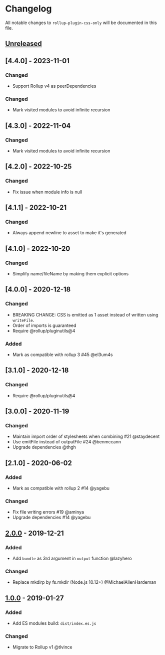 # Changelog

All notable changes to `rollup-plugin-css-only` will be documented in this file.

## [Unreleased]

## [4.4.0] - 2023-11-01

### Changed

- Support Rollup v4 as peerDependencies

### Changed

- Mark visited modules to avoid infinite recursion

## [4.3.0] - 2022-11-04

### Changed

- Mark visited modules to avoid infinite recursion

## [4.2.0] - 2022-10-25

### Changed

- Fix issue when module info is null

## [4.1.1] - 2022-10-21

### Changed

- Always append newline to asset to make it's generated

## [4.1.0] - 2022-10-20

### Changed

- Simplify name/fileName by making them explicit options

## [4.0.0] - 2020-12-18

### Changed

- BREAKING CHANGE: CSS is emitted as 1 asset instead of written using `writeFile`.
- Order of imports is guaranteed
- Require @rollup/pluginutils@4

### Added

- Mark as compatible with rollup 3 #45 @el3um4s

## [3.1.0] - 2020-12-18

### Changed

- Require @rollup/pluginutils@4

## [3.0.0] - 2020-11-19

### Changed

- Maintain import order of stylesheets when combining #21 @staydecent
- Use emitFile instead of outputFile #24 @benmccann
- Upgrade dependencies @thgh

## [2.1.0] - 2020-06-02

### Added

- Mark as compatible with rollup 2 #14 @yagebu

### Changed

- Fix file writing errors #19 @aminya
- Upgrade dependencies #14 @yagebu

## [2.0.0] - 2019-12-21

### Added

- Add `bundle` as 3rd argument in `output` function @lazyhero

### Changed

- Replace mkdirp by fs.mkdir (Node.js 10.12+) @MichaelAllenHardeman

## [1.0.0] - 2019-01-27

### Added

- Add ES modules build: `dist/index.es.js`

### Changed

- Migrate to Rollup v1 @tlvince

[unreleased]: https://github.com/thgh/rollup-plugin-css-only/compare/v2.0.0...HEAD
[2.0.0]: https://github.com/thgh/rollup-plugin-css-only/compare/v1.0.0...v2.0.0
[1.0.0]: https://github.com/thgh/rollup-plugin-css-only/compare/v0.0.1...v1.0.0
[0.0.1]: https://github.com/thgh/rollup-plugin-css-only/releases
